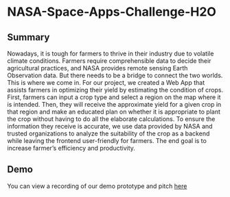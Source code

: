 # NASA-Space-Apps-Challenge-H2O

## Summary

Nowadays, it is tough for farmers to thrive in their industry due to volatile climate conditions. Farmers require comprehensible data to decide their agricultural practices, and NASA provides remote sensing Earth Observation data. But there needs to be a bridge to connect the two worlds. This is where we come in. For our project, we created a Web App that assists farmers in optimizing their yield by estimating the condition of crops. First, farmers can input a crop type and select a region on the map where it is intended. Then, they will receive the approximate yield for a given crop in that region and make an educated plan on whether it is appropriate to plant the crop without having to do all the elaborate calculations. To ensure the information they receive is accurate, we use data provided by NASA and trusted organizations to analyze the suitability of the crop as a backend while leaving the frontend user-friendly for farmers. The end goal is to increase farmer’s efficiency and productivity.

## Demo

You can view a recording of our demo prototype and pitch [here](https://drive.google.com/drive/folders/1PaiQIKxdreYijDcXOk4FALnDAmAwWFFw?usp=sharing)
